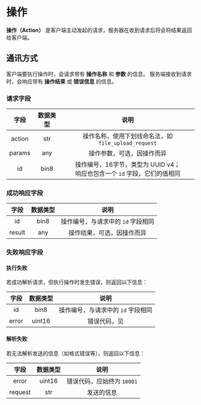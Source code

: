# 操作

**操作（Action）** 是客户端主动发起的请求，服务器在收到请求后将会将结果返回给客户端。

## 通讯方式

客户端要执行操作时，会请求带有 **操作名称** 和 **参数** 的信息。
服务端接收到请求时，会响应带有 **操作结果** 或 **错误信息** 的信息。

### 请求字段

|   字段   | 数据类型 |                        说明                         |
|:------:|:----:|:-------------------------------------------------:|
| action | str  |       操作名称，使用下划线命名法，如 `file_upload_request`       |
| params | any  |                   操作参数，可选，因操作而异                   |
|   id   | bin8 | 操作编号，16字节，类型为 UUID v4；<br/>响应也包含一个 `id` 字段，它们的值相同 |

### 成功响应字段

|   字段   | 数据类型 |          说明          |
|:------:|:----:|:--------------------:|
|   id   | bin8 | 操作编号，与请求中的 `id` 字段相同 |
| result | any  |    操作结果，可选，因操作而异     |

### 失败响应字段

#### 执行失败

若成功解析请求，但执行操作时发生错误，则返回以下信息：

|  字段   |  数据类型  |                说明                |
|:-----:|:------:|:--------------------------------:|
|  id   |  bin8  |       操作编号，与请求中的 `id` 字段相同       |
| error | uint16 | 错误代码，见 [](action-errcode.md) |

#### 解析失败

若无法解析发送的信息（如格式错误等），则返回以下信息：

|   字段    |  数据类型  |        说明         |
|:-------:|:------:|:-----------------:|
|  error  | uint16 | 错误代码，应始终为 `10001` |
| request |  str   |       发送的信息       |
